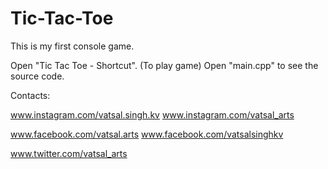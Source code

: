 # Tic-Tac-Toe
This is my first console game.

Open "Tic Tac Toe - Shortcut". (To play game)
Open "main.cpp" to see the source code.

Contacts:

www.instagram.com/vatsal.singh.kv
www.instagram.com/vatsal_arts

www.facebook.com/vatsal.arts
www.facebook.com/vatsalsinghkv

www.twitter.com/vatsal_arts

